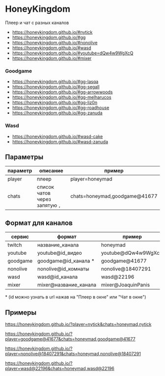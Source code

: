# HoneyKingdom

Плеер и чат с разных каналов

- https://honeykingdom.github.io/#nytick
- https://honeykingdom.github.io/#gg
- https://honeykingdom.github.io/#nonolive
- https://honeykingdom.github.io/#wasd
- https://honeykingdom.github.io/#youtube=dQw4w9WgXcQ
- https://honeykingdom.github.io/#mixer

### Goodgame

- https://honeykingdom.github.io/#gg-lasqa
- https://honeykingdom.github.io/#gg-segall
- https://honeykingdom.github.io/#gg-arrowwoods
- https://honeykingdom.github.io/#gg-melharucos
- https://honeykingdom.github.io/#gg-liz0n
- https://honeykingdom.github.io/#gg-roadhouse
- https://honeykingdom.github.io/#gg-zanuda

### Wasd

- https://honeykingdom.github.io/#wasd-cake
- https://honeykingdom.github.io/#wasd-zanuda

## Параметры

| параметр | описание                       | пример                        |
| -------- | ------------------------------ | ----------------------------- |
| player   | плеер                          | player=honeymad               |
| chats    | список чатов через запятую `,` | chats=honeymad,goodgame@41677 |

## Формат для каналов

| сервис   | формат                | пример              |
| -------- | --------------------- | ------------------- |
| twitch   | название_канала       | honeymad            |
| youtube  | youtube@id_видео      | youtube@dQw4w9WgXcQ |
| goodgame | goodgame@id_канала \* | goodgame@41677      |
| nonolive | nonolive@id_комнаты   | nonolive@18407291   |
| wasd     | wasd@id_канала        | wasd@22196          |
| mixer    | mixer@название_канала | mixer@JoaquinPanis  |

\* (id можно узнать в url нажав на "Плеер в окне" или "Чат в окне")

## Примеры

https://honeykingdom.github.io/?player=nytick&chats=honeymad,nytick

https://honeykingdom.github.io/?player=goodgame@41677&chats=honeymad,goodgame@41677

https://honeykingdom.github.io/?player=nonolive@18407291&chats=honeymad,nonolive@18407291

https://honeykingdom.github.io/?player=wasd@22196&chats=honeymad,wasd@22196
